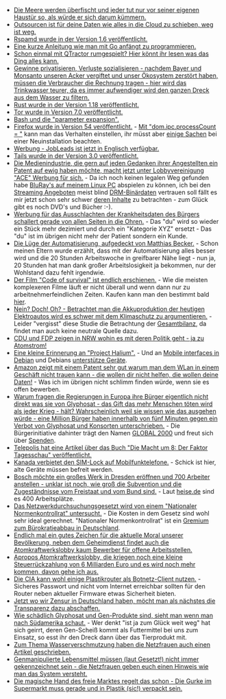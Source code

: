 * [Die Meere werden überfischt und jeder tut nur vor seiner eigenen Haustür so, als würde er sich darum kümmern.](https://www.heise.de/tp/features/Der-grosse-Fischzug-3718149.html)
* [Outsourcen ist für deine Daten wie alles in die Cloud zu schieben, weg ist weg.](https://blog.fefe.de/?ts=a7c06c8e)
* [Rspamd wurde in der Version 1.6 veröffentlicht.](http://www.phoronix.com/scan.php?page=news_item&px=rspamd-1.6-Released)
* [Eine kurze Anleitung wie man mit Go anfängt zu programmieren.](https://opensource.com/article/17/6/getting-started-go)
* [Schon einmal mit QTractor rumgespielt? Hier könnt ihr lesen was das Ding alles kann.](https://opensource.com/article/17/6/qtractor-audio)
* [Gewinne privatisieren, Verluste sozialisieren - nachdem Bayer und Monsanto unseren Acker vergiftet und unser Ökosystem zerstört haben, müssen die Verbraucher die Rechnung tragen - hier wird das Trinkwasser teurer, da es immer aufwendiger wird den ganzen Dreck aus dem Wasser zu filtern.](http://www.sonnenseite.com/de/politik/trinkwasser-preissteigerung-bis-zu-45-prozent-erwartet.html)
* [Rust wurde in der Version 1.18 veröffentlicht.](https://www.pro-linux.de/news/1/24826/rust-118-vorgestellt.html)
* [Tor wurde in Version 7.0 veröffentlicht.](https://blog.torproject.org/blog/tor-browser-70-released)
* [Bash und die "parameter expansion".](https://opensource.com/article/17/6/bash-parameter-expansion)
* [Firefox wurde in Version 54 veröffentlicht.](https://www.pro-linux.de/news/1/24839/firefox-54-freigegeben.html) - [Mit "dom.ipc.processCount = <int>"](https://www.heise.de/forum/heise-online/News-Kommentare/Firefox-54-mit-Multiprozess-Architektur/Re-warum-nicht-ein-Task-pro-Tab-Und-den-task-dann-bitte-auch-entsprechend-bene/posting-30538551/show/) kann man das Verhalten einstellen, ihr müsst aber [einige Sachen](https://www.heise.de/forum/heise-online/News-Kommentare/Firefox-54-mit-Multiprozess-Architektur/Re-FF-bleibt-alternativlos/posting-30538108/show/) bei einer Neuinstallation beachten.
* [Werbung - JobLeads ist jetzt in Englisch verfügbar.](https://www.jobleads.de)
* [Tails wurde in der Version 3.0 veröffentlicht.](https://www.pro-linux.de/news/1/24838/tails-30-basiert-auf-debian-9-stretch.html)
* [Die Medienindustrie, die gern auf jeden Gedanken ihrer Angestellten ein Patent auf ewig haben möchte, macht jetzt unter Lobbyvereinigung "ACE" Werbung für sich.](https://www.heise.de/newsticker/meldung/30-internationale-Medienunternehmen-bilden-Allianz-gegen-Piraterie-3743059.html) - Da ich noch keinen legalen Weg gefunden habe [BluRay's auf meinem Linux PC](https://www.heise.de/forum/heise-online/News-Kommentare/30-internationale-Medienunternehmen-bilden-Allianz-gegen-Piraterie/This-DVD-cannot-be-played-in-your-region/posting-30540540/show/) abspielen zu können, ich bei den [Streaming Angeboten](https://www.heise.de/forum/heise-online/News-Kommentare/30-internationale-Medienunternehmen-bilden-Allianz-gegen-Piraterie/wo-wann-und-auf-welchem-Geraet-es-will-ach-ja/posting-30538717/show/) meist blind [DRM-Binärdaten](https://www.heise.de/forum/heise-online/News-Kommentare/30-internationale-Medienunternehmen-bilden-Allianz-gegen-Piraterie/Liebe-internationale-Medienunternehmen/posting-30537473/show/) vertrauen soll fällt es mir jetzt schon sehr schwer [deren Inhalte](https://www.heise.de/forum/heise-online/News-Kommentare/30-internationale-Medienunternehmen-bilden-Allianz-gegen-Piraterie/Wer-definiert-was-legal-ist/posting-30537352/show/) zu betrachten - zum Glück gibt es noch DVD's und Bücher :-).
* [Werbung für das Ausschlachten der Krankheitsdaten des Bürgers schallert gerade von allen Seiten in die Ohren.](https://www.heise.de/newsticker/meldung/Digitalgipfel-Mit-eHealth-und-Big-Data-kommt-die-Praezisionsmedizin-3742912.html) - Das "du" wird so wieder ein Stück mehr dezimiert und durch ein "Kategorie XYZ" ersetzt - Das "du" ist im übrigen nicht mehr der Patient sondern ein Kunde.
* [Die Lüge der Automatisierung, aufgedeckt von Matthias Becker.](https://www.heise.de/tp/features/Ein-Hoffnungstraeger-der-nur-enttaeuschen-kann-3728723.html) - Schon meinen Eltern wurde erzählt, dass mit der Automatisierung alles besser wird und die 20 Stunden Arbeitswoche in greifbarer Nähe liegt - nun ja, 20 Stunden hat man dank großer Arbeitslosigkeit ja bekommen, nur der Wohlstand dazu fehlt irgendwie.
* [Der Film "Code of survival" ist endlich erschienen.](http://www.codeofsurvival.de) - Wie die meisten komplexeren Filme läuft er nicht überall und wenn dann nur zu arbeitnehmerfeindlichen Zeiten. Kaufen kann man den bestimmt bald [hier](http://shop.denkmalfilm.tv/main_bigware_29.php?bigPfad=20&sort=3a&language=de).
* [Nein? Doch! Oh? - Betrachtet man die Akkuproduktion der heutigen Elektroautos wird es schwer mit dem Klimaschutz zu argumentieren.](https://www.golem.de/news/umwelt-elektroautos-kein-mittel-zur-co2-reduktion-1706-128385.html) - Leider "vergisst" diese Studie die Betrachtung der [Gesamtbilanz](https://forum.golem.de/kommentare/automobil/umwelt-elektroautos-kein-mittel-zur-co2-reduktion/aehm-....-gesamtbilanz/110077,4832404,4832404,read.html#msg-4832404), da findet man auch keine neutrale Quelle dazu.
* [CDU und FDP zeigen in NRW wohin es mit deren Politik geht - ja zu Atomstrom!](http://www.sonnenseite.com/de/politik/energiewende-verkehrt-nrw-macht-salto-rueckwaerts.html)
* [Eine kleine Erinnerung an "Project Halium".](https://halium.org/) - Und an [Mobile interfaces in Debian](https://lists.debian.org/debian-mobile/) und Debians [unterstütze Geräte](https://wiki.debian.org/Mobile#Devices).
* [Amazon zeigt mit einem Patent sehr gut warum man dem WLan in einem Geschäft nicht trauen kann - die wollen dir nicht helfen, die wollen deine Daten!](https://www.heise.de/newsticker/meldung/Amazon-Patent-soll-Preisvergleiche-im-Geschaeft-verhindern-3745315.html) - Was ich im übrigen nicht schlimm finden würde, wenn sie es offen bewerben.
* [Warum fragen die Regierungen in Europa ihre Bürger eigentlich nicht direkt was sie von Glyphosat - das Gift das mehr Menschen töten wird als jeder Krieg - hält? Wahrscheinlich weil sie wissen wie das ausgehen würde - eine Million Bürger haben innerhalb von fünf Minuten gegen ein Verbot von Glyphosat und Konsorten unterschrieben.](http://www.sonnenseite.com/de/zukunft/ueber-eine-million-europaeerinnen-unterschrieben-gegen-glyphosat.html) - Die Bürgerinitiative dahinter trägt den Namen [GLOBAL 2000](https://www.global2000.at/) und freut sich über [Spenden](https://www.global2000.at/spenden).
* [Telepolis hat eine Artikel über das Buch "Die Macht um 8: Der Faktor Tagesschau" veröffentlicht.](https://www.heise.de/tp/features/Es-handelt-sich-um-Missbrauch-der-Deutungshoheit-3741117.html)
* [Kanada verbietet den SIM-Lock auf Mobilfunktelefone.](https://www.heise.de/newsticker/meldung/Kanada-verbietet-SIM-Locks-3745092.html) - Schick ist hier, alte Geräte müssen befreit werden.
* [Bosch möchte ein großes Werk in Dresden eröffnen und 700 Arbeiter anstellen - unklar ist noch, wie groß die Subvention und die Zugeständnisse vom Freistaat und vom Bund sind.](https://www.golem.de/news/mems-bosch-plant-eine-milliarde-euro-fuer-chip-werk-in-dresden-1706-128401.html) - Laut [heise.de](https://www.heise.de/newsticker/meldung/Milliarde-fuer-die-Chip-Industrie-Bosch-will-in-Dresden-fertigen-3744441.html) sind es 400 Arbeitsplätze.
* [Das Netzwerkdurchsuchungsgesetzt wird von einem "Nationaler Normenkontrollrat" untersucht.](https://www.heise.de/newsticker/meldung/Normenkontrollrat-zerpflueckt-geplantes-Netzwerkdurchsetzungsgesetz-3744596.html) - Die Kosten in dem Gesetz sind wohl sehr ideal gerechnet. "Nationaler Normenkontrollrat" ist ein [Gremium zum Bürokratieabbau in Deutschland](https://de.wikipedia.org/wiki/Nationaler_Normenkontrollrat).
* [Endlich mal ein gutes Zeichen für die aktuelle Moral unserer Bevölkerung, neben dem Geheimdienst findet auch die Atomkraftwerkslobby kaum Bewerber für offene Arbeitsstellen.](https://www.heise.de/newsticker/meldung/Bundesamt-sieht-Frachkraeftemangel-im-Atomsektor-3745347.html)
* [Apropos Atomkraftwerkslobby, die kriegen noch eine kleine Steuerrückzahlung von 6 Milliarden Euro und es wird noch mehr kommen, davon gehe ich aus.](http://www1.wdr.de/daserste/monitor/videos/video-klage-mit-ansage-noch-mehr-milliardengeschenke-an-die-atomindustrie-100.html)
* [Die CIA kann wohl einige Plastikrouter als Botnetz-Client nutzen.](https://www.heise.de/newsticker/meldung/Cherry-Blossom-CIA-betreibt-angeblich-Router-Botnet-3745711.html) - Sicheres Passwort und nicht vom Internet erreichbar sollten für den Router neben aktueller Firmware etwas Sicherheit bieten.
* [Jetzt wo wir Zensur in Deutschland haben, möcht man als nächstes die Transparenz dazu abschaffen.](https://www.heise.de/newsticker/meldung/Gericht-Google-muss-Verweise-auf-geloeschte-Links-unterlassen-3745908.html)
* [Wie schädlich Glyphosat und Gen-Produkte sind, sieht man wenn man nach Südamerika schaut.](https://netzfrauen.org/2017/06/15/vergiftetes-suedamerika/) - Wer denkt "ist ja zum Glück weit weg" hat sich geirrt, deren Gen-Scheiß kommt als Futtermittel bei uns zum Einsatz, so esst ihr den Dreck dann über das Tierprodukt mit.
* [Zum Thema Wasserverschmutzung haben die Netzfrauen auch einen Artikel geschrieben.](https://netzfrauen.org/2017/06/14/guelle-verschmutzung/)
* [Genmanipulierte Lebensmittel müssen (laut Gesetzt!) nicht immer gekennzeichnet sein - die Netzfrauen geben euch einen Hinweis wie man das System versteht.](https://netzfrauen.org/2016/08/16/wie-man-in-einer-pestizidverseuchten-welt-ueberlebt-the-real-world-challenge-of-surviving-in-a-world-swimming-in-pesticides/)
* [Die magische Hand des freie Marktes regelt das schon - Die Gurke im Supermarkt muss gerade und in Plastik (sic!) verpackt sein.](https://netzfrauen.org/2017/06/12/gurken/)
